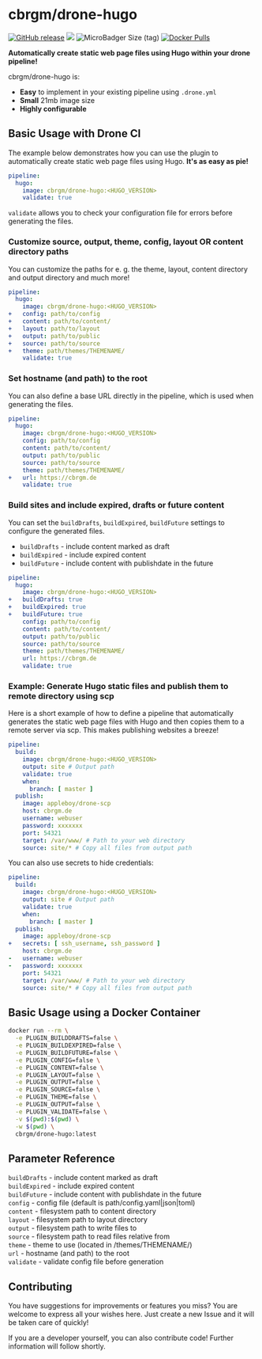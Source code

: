 # cbrgm/drone-hugo

[![GitHub release](https://img.shields.io/github/release/cbrgm/drone-hugo.svg)](https://github.com/cbrgm/drone-hugo/releases) ![](https://img.shields.io/badge/hugo%20version-v<HUGO_VERSION>-ff69b4.svg)
![MicroBadger Size (tag)](https://img.shields.io/microbadger/image-size/cbrgm/drone-hugo/<HUGO_VERSION>.svg)
[![Docker Pulls](https://img.shields.io/docker/pulls/cbrgm/drone-hugo.svg)](https://hub.docker.com/r/cbrgm/drone-hugo/tags/)

**Automatically create static web page files using Hugo within your drone pipeline!**

cbrgm/drone-hugo is:

- **Easy** to implement in your existing pipeline using `.drone.yml`
- **Small** 21mb image size
- **Highly configurable**

## Basic Usage with Drone CI

The example below demonstrates how you can use the plugin to automatically create static web page files using Hugo. **It's as easy as pie!**

```yml
pipeline:
  hugo:
    image: cbrgm/drone-hugo:<HUGO_VERSION>
    validate: true
```

`validate` allows you to check your configuration file for errors before generating the files.

### Customize source, output, theme, config, layout OR content directory paths

You can customize the paths for e. g. the theme, layout, content directory and output directory and much more!

```yml
pipeline:
  hugo:
    image: cbrgm/drone-hugo:<HUGO_VERSION>
+   config: path/to/config
+   content: path/to/content/
+   layout: path/to/layout
+   output: path/to/public
+   source: path/to/source
+   theme: path/themes/THEMENAME/
    validate: true
```

### Set hostname (and path) to the root

You can also define a base URL directly in the pipeline, which is used when generating the files.

```yml
pipeline:
  hugo:
    image: cbrgm/drone-hugo:<HUGO_VERSION>
    config: path/to/config
    content: path/to/content/
    output: path/to/public
    source: path/to/source
    theme: path/themes/THEMENAME/
+   url: https://cbrgm.de
    validate: true
```

### Build sites and include expired, drafts or future content

You can set the `buildDrafts`, `buildExpired`, `buildFuture` settings to configure the generated files.

- `buildDrafts` - include content marked as draft
- `buildExpired` - include expired content
- `buildFuture` - include content with publishdate in the future

```yml
pipeline:
  hugo:
    image: cbrgm/drone-hugo:<HUGO_VERSION>
+   buildDrafts: true
+   buildExpired: true
+   buildFuture: true
    config: path/to/config
    content: path/to/content/
    output: path/to/public
    source: path/to/source
    theme: path/themes/THEMENAME/
    url: https://cbrgm.de
    validate: true
```

### **Example**: Generate Hugo static files and publish them to remote directory using scp

Here is a short example of how to define a pipeline that automatically generates the static web page files with Hugo and then copies them to a remote server via scp. This makes publishing websites a breeze!

```yml
pipeline:
  build:
    image: cbrgm/drone-hugo:<HUGO_VERSION>
    output: site # Output path
    validate: true
    when:
      branch: [ master ]
  publish:
    image: appleboy/drone-scp
    host: cbrgm.de
    username: webuser
    password: xxxxxxx
    port: 54321
    target: /var/www/ # Path to your web directory
    source: site/* # Copy all files from output path
```

You can also use secrets to hide credentials:

```yml
pipeline:
  build:
    image: cbrgm/drone-hugo:<HUGO_VERSION>
    output: site # Output path
    validate: true
    when:
      branch: [ master ]
  publish:
    image: appleboy/drone-scp
+   secrets: [ ssh_username, ssh_password ]
    host: cbrgm.de
-   username: webuser
-   password: xxxxxxx
    port: 54321
    target: /var/www/ # Path to your web directory
    source: site/* # Copy all files from output path
```

## Basic Usage using a Docker Container

```bash
docker run --rm \
  -e PLUGIN_BUILDDRAFTS=false \
  -e PLUGIN_BUILDEXPIRED=false \
  -e PLUGIN_BUILDFUTURE=false \
  -e PLUGIN_CONFIG=false \
  -e PLUGIN_CONTENT=false \
  -e PLUGIN_LAYOUT=false \
  -e PLUGIN_OUTPUT=false \
  -e PLUGIN_SOURCE=false \
  -e PLUGIN_THEME=false \
  -e PLUGIN_OUTPUT=false \
  -e PLUGIN_VALIDATE=false \
  -v $(pwd):$(pwd) \
  -w $(pwd) \
  cbrgm/drone-hugo:latest
```

## Parameter Reference

`buildDrafts` - include content marked as draft<br>
`buildExpired` - include expired content<br>
`buildFuture` - include content with publishdate in the future<br>
`config` - config file (default is path/config.yaml|json|toml)<br>
`content` - filesystem path to content directory<br>
`layout` - filesystem path to layout directory<br>
`output` - filesystem path to write files to<br>
`source` - filesystem path to read files relative from<br>
`theme` - theme to use (located in /themes/THEMENAME/)<br>
`url` - hostname (and path) to the root<br>
`validate` - validate config file before generation

## Contributing

You have suggestions for improvements or features you miss? You are welcome to express all your wishes here. Just create a new Issue and it will be taken care of quickly!

If you are a developer yourself, you can also contribute code! Further information will follow shortly.
